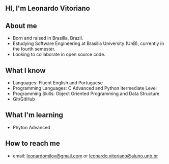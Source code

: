 ## HI, I'm Leonardo Vitoriano

## About me

- Born and raised in Brasilia, Brazil.
- Estudying Software Engineering at Brasilia University (UnB), currently in the fourth semester.
- Looking to collaborate in open source code.

## What I know


- Languages: Fluent English and Portuguese
- Programming Languages: C Advanced and Python Itermediate Level
- Programming Skills: Object Oriented Programming and Data Structure
- Git/GitHub

## What I'm learning

- Phyton Advanced

## How to reach me

- email: leonardomilov@gmail.com or leonardo.vitoriano@aluno.unb.br
